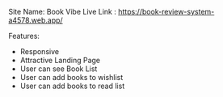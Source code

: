
Site Name: Book Vibe
Live Link : https://book-review-system-a4578.web.app/

Features:
* Responsive
* Attractive Landing Page
* User can see Book List
* User can add books to wishlist
* User can add books to read list